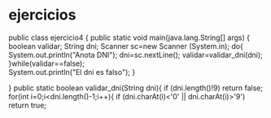 # ejercicios
public class ejercicio4 {
     public static void main(java.lang.String[] args) {
     boolean validar;
     String dni;
     Scanner sc=new Scanner (System.in);
     do{
     System.out.println("Anota DNI");
     dni=sc.nextLine();
     validar=validar_dni(dni);
     }while(validar==false);  
    System.out.println("El dni es falso");
     }
    
}
public static boolean validar_dni(String dni){
    if  (dni.length()!9)
        return false;
    for(int i=0;i<dni.length()-1;i++){
        if (dni.charAt(i)<'0' || dni.charAt(i)>'9')
            return true;
